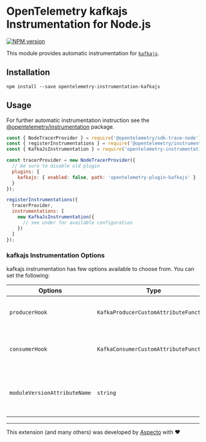 # OpenTelemetry kafkajs Instrumentation for Node.js
[![NPM version](https://img.shields.io/npm/v/opentelemetry-instrumentation-kafkajs.svg)](https://www.npmjs.com/package/opentelemetry-instrumentation-kafkajs)

This module provides automatic instrumentation for [`kafkajs`](https://kafka.js.org/).

## Installation

```
npm install --save opentelemetry-instrumentation-kafkajs
```

## Usage

For further automatic instrumentation instruction see the [@opentelemetry/instrumentation](https://github.com/open-telemetry/opentelemetry-js/tree/main/packages/opentelemetry-instrumentation) package.

```js
const { NodeTracerProvider } = require('@opentelemetry/sdk-trace-node');
const { registerInstrumentations } = require('@opentelemetry/instrumentation');
const { KafkaJsInstrumentation } = require('opentelemetry-instrumentation-kafkajs');

const tracerProvider = new NodeTracerProvider({
  // be sure to disable old plugin
  plugins: {
    kafkajs: { enabled: false, path: 'opentelemetry-plugin-kafkajs' }
  }
});

registerInstrumentations({
  tracerProvider,
  instrumentations: [
    new KafkaJsInstrumentation({
      // see under for available configuration
    })
  ]
});
```

### kafkajs Instrumentation Options

kafkajs instrumentation has few options available to choose from. You can set the following:

| Options        | Type                                   | Description                                                                                     |
| -------------- | -------------------------------------- | ----------------------------------------------------------------------------------------------- |
| `producerHook` | `KafkaProducerCustomAttributeFunction` | Hook called before producer message is sent, which allow to add custom attributes to span.      |
| `consumerHook` | `KafkaConsumerCustomAttributeFunction` | Hook called before consumer message is processed, which allow to add custom attributes to span. |
| `moduleVersionAttributeName` | `string` | If passed, a span attribute will be added to all spans with key of the provided `moduleVersionAttributeName` and value of the patched module version |

---

This extension (and many others) was developed by [Aspecto](https://www.aspecto.io/) with ❤️
